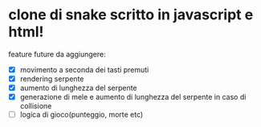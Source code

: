 <h1>clone di snake scritto in javascript e html!</h1>

feature future da aggiungere:

- [x] movimento a seconda dei tasti premuti
- [x] rendering serpente
- [x] aumento di lunghezza del serpente
- [x] generazione di mele e aumento di lunghezza del serpente in caso di collisione
- [ ] logica di gioco(punteggio, morte etc)

